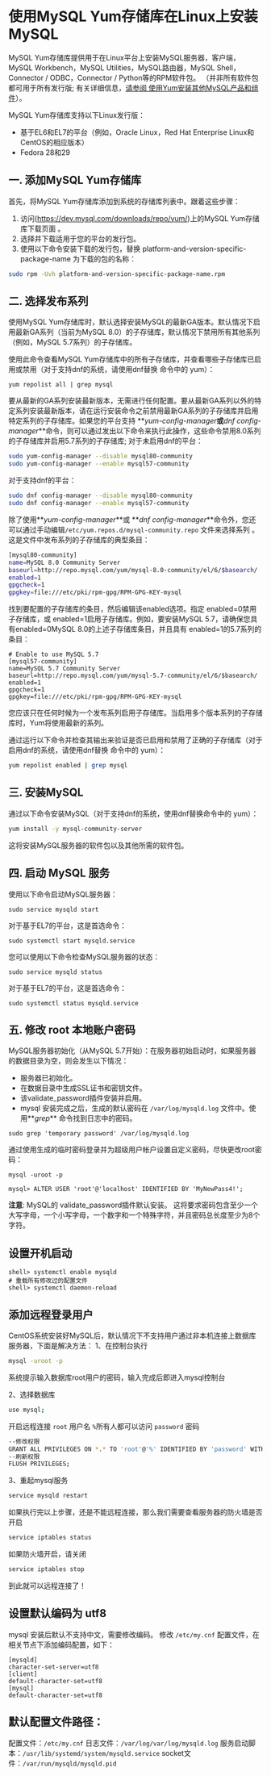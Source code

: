 # 使用MySQL Yum存储库在Linux上安装MySQL


MySQL Yum存储库提供用于在Linux平台上安装MySQL服务器，客户端，MySQL Workbench，MySQL Utilities，MySQL路由器，MySQL Shell，Connector / ODBC，Connector / Python等的RPM软件包。 （并非所有软件包都可用于所有发行版; 有关详细信息，[请参阅 使用Yum安装其他MySQL产品和组件](https://dev.mysql.com/doc/refman/5.7/en/linux-installation-yum-repo.html#yum-install-components)）。


MySQL Yum存储库支持以下Linux发行版：


- 基于EL6和EL7的平台（例如，Oracle Linux，Red Hat Enterprise Linux和CentOS的相应版本）
- Fedora 28和29





## 一. 添加MySQL Yum存储库


首先，将MySQL Yum存储库添加到系统的存储库列表中。跟着这些步骤：

1. 访问(https://dev.mysql.com/downloads/repo/yum/)上的MySQL Yum存储库下载页面 。
2. 选择并下载适用于您的平台的发行包。
2. 使用以下命令安装下载的发行包，替换 platform-and-version-specific-package-name 为下载的包的名称：
```bash
sudo rpm -Uvh platform-and-version-specific-package-name.rpm
```


## 二. 选择发布系列
使用MySQL Yum存储库时，默认选择安装MySQL的最新GA版本。默认情况下启用最新GA系列（当前为MySQL 8.0）的子存储库，默认情况下禁用所有其他系列（例如，MySQL 5.7系列）的子存储库。


使用此命令查看MySQL Yum存储库中的所有子存储库，并查看哪些子存储库已启用或禁用（对于支持dnf的系统，请使用dnf替换 命令中的 yum）：
```
yum repolist all | grep mysql
```


要从最新的GA系列安装最新版本，无需进行任何配置。要从最新GA系列以外的特定系列安装最新版本，请在运行安装命令之前禁用最新GA系列的子存储库并启用特定系列的子存储库。如果您的平台支持 **_yum-config-manager_**或**_dnf config-manager_**命令，则可以通过发出以下命令来执行此操作，这些命令禁用8.0系列的子存储库并启用5.7系列的子存储库; 对于未启用dnf的平台：
```bash
sudo yum-config-manager --disable mysql80-community
sudo yum-config-manager --enable mysql57-community
```


对于支持dnf的平台：
```bash
sudo dnf config-manager --disable mysql80-community
sudo dnf config-manager --enable mysql57-community
```


除了使用**_yum-config-manager_**或 **_dnf config-manager_**命令外，您还可以通过手动编辑`/etc/yum.repos.d/mysql-community.repo` 文件来选择系列 。这是文件中发布系列的子存储库的典型条目：
```bash
[mysql80-community]
name=MySQL 8.0 Community Server
baseurl=http://repo.mysql.com/yum/mysql-8.0-community/el/6/$basearch/
enabled=1
gpgcheck=1
gpgkey=file:///etc/pki/rpm-gpg/RPM-GPG-KEY-mysql
```


找到要配置的子存储库的条目，然后编辑该enabled选项。指定 enabled=0禁用子存储库，或 enabled=1启用子存储库。例如，要安装MySQL 5.7，请确保您具有enabled=0MySQL 8.0的上述子存储库条目，并且具有 enabled=1的5.7系列的条目：
```
# Enable to use MySQL 5.7
[mysql57-community]
name=MySQL 5.7 Community Server
baseurl=http://repo.mysql.com/yum/mysql-5.7-community/el/6/$basearch/
enabled=1
gpgcheck=1
gpgkey=file:///etc/pki/rpm-gpg/RPM-GPG-KEY-mysql
```


您应该只在任何时候为一个发布系列启用子存储库。当启用多个版本系列的子存储库时，Yum将使用最新的系列。


通过运行以下命令并检查其输出来验证是否已启用和禁用了正确的子存储库（对于启用dnf的系统，请使用dnf替换 命令中的 yum）：
```bash
yum repolist enabled | grep mysql
```


## 三. 安装MySQL
通过以下命令安装MySQL（对于支持dnf的系统，使用dnf替换命令中的 yum）：
```bash
yum install -y mysql-community-server
```


这将安装MySQL服务器的软件包以及其他所需的软件包。


## 四. 启动 MySQL 服务
使用以下命令启动MySQL服务器：
```
sudo service mysqld start
```


对于基于EL7的平台，这是首选命令：
```
sudo systemctl start mysqld.service
```


您可以使用以下命令检查MySQL服务器的状态：
```
sudo service mysqld status
```


对于基于EL7的平台，这是首选命令：
```
sudo systemctl status mysqld.service
```


## 五. 修改 root 本地账户密码
MySQL服务器初始化（从MySQL 5.7开始）：在服务器初始启动时，如果服务器的数据目录为空，则会发生以下情况：


- 服务器已初始化。
- 在数据目录中生成SSL证书和密钥文件。
- 该validate_password插件安装并启用。
- mysql 安装完成之后，生成的默认密码在 `/var/log/mysqld.log` 文件中。使用**_grep_** 命令找到日志中的密码。
```
sudo grep 'temporary password' /var/log/mysqld.log
```


通过使用生成的临时密码登录并为超级用户帐户设置自定义密码，尽快更改root密码：
```
mysql -uroot -p

mysql> ALTER USER 'root'@'localhost' IDENTIFIED BY 'MyNewPass4!';
```


**注意**:
MySQL的 validate_password插件默认安装。
这将要求密码包含至少一个大写字母，一个小写字母，一个数字和一个特殊字符，并且密码总长度至少为8个字符。


## 设置开机启动
```
shell> systemctl enable mysqld
# 重载所有修改过的配置文件
shell> systemctl daemon-reload
```


## 添加远程登录用户
CentOS系统安装好MySQL后，默认情况下不支持用户通过非本机连接上数据库服务器，下面是解决方法：
1、在控制台执行
```bash
mysql -uroot -p
```
系统提示输入数据库root用户的密码，输入完成后即进入mysql控制台

2、选择数据库
```bash
use mysql;
```


开启远程连接 `root` 用户名 `%`所有人都可以访问 `password` 密码
```bash
--修改权限
GRANT ALL PRIVILEGES ON *.* TO 'root'@'%' IDENTIFIED BY 'password' WITH GRANT OPTION;
--刷新权限
FLUSH PRIVILEGES;
```


3、重起mysql服务
```bash
service mysqld restart
```


如果执行完以上步骤，还是不能远程连接，那么我们需要查看服务器的防火墙是否开启
```bash
service iptables status
```


如果防火墙开启，请关闭
```bash
service iptables stop
```
到此就可以远程连接了！

## 设置默认编码为 utf8
mysql 安装后默认不支持中文，需要修改编码。
修改 `/etc/my.cnf` 配置文件，在相关节点下添加编码配置，如下：


```
[mysqld]
character-set-server=utf8
[client]
default-character-set=utf8
[mysql]
default-character-set=utf8
```


## 默认配置文件路径：
配置文件：`/etc/my.cnf`
日志文件：`/var/log/var/log/mysqld.log`
服务启动脚本：`/usr/lib/systemd/system/mysqld.service`
socket文件：`/var/run/mysqld/mysqld.pid`
